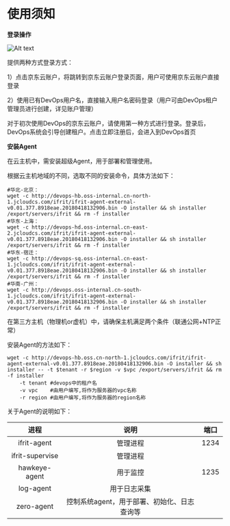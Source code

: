 # 使用须知


**登录操作**

![Alt text](https://github.com/jdcloudcom/cn/blob/DevOps/image/DevOps/Operation32.png)

提供两种方式登录方式：

1）点击京东云账户，将跳转到京东云账户登录页面，用户可使用京东云账户直接登录

2）使用已有DevOps用户名，直接输入用户名密码登录（用户可由DevOps租户管理员进行创建，详见账户管理）

对于初次使用DevOps的京东云账户，请使用第一种方式进行登录。登录后，DevOps系统会引导创建租户。点击立即注册后，会进入到DevOps首页


**安装Agent**

在云主机中，需安装超级Agent，用于部署和管理使用。

根据云主机地域的不同，选取不同的安装命令，具体方法如下：

```
#华北-北京：
wget -c http://devops-hb.oss-internal.cn-north-1.jcloudcs.com/ifrit/ifrit-agent-external-v0.01.377.8918eae.20180418132906.bin -O installer && sh installer /export/servers/ifrit && rm -f installer
#华东-上海：
wget -c http://devops-hd.oss-internal.cn-east-2.jcloudcs.com/ifrit/ifrit-agent-external-v0.01.377.8918eae.20180418132906.bin -O installer && sh installer /export/servers/ifrit && rm -f installer
#华东-宿迁：
wget -c http://devops-sq.oss-internal.cn-east-1.jcloudcs.com/ifrit/ifrit-agent-external-v0.01.377.8918eae.20180418132906.bin -O installer && sh installer /export/servers/ifrit && rm -f installer
#华南-广州：
wget -c http://devops.oss-internal.cn-south-1.jcloudcs.com/ifrit/ifrit-agent-external-v0.01.377.8918eae.20180418132906.bin -O installer && sh installer /export/servers/ifrit && rm -f installer
```

在第三方主机（物理机or虚机）中，请确保主机满足两个条件（联通公网+NTP正常）

安装Agent的方法如下：

```
wget -c http://devops-hb.oss.cn-north-1.jcloudcs.com/ifrit/ifrit-agent-external-v0.01.377.8918eae.20180418132906.bin -O installer && sh installer -- -t $tenant -r $region -v $vpc /export/servers/ifrit && rm -f installer
    -t tenant #devops中的租户名
    -v vpc    #由用户编写,将作为服务器的vpc名称
    -r region #由用户编写,将作为服务器的region名称
```

关于Agent的说明如下：

| 进程      |    说明 |  端口 |
| :--------: | :--------:|:--------:|
| ifrit-agent  | 管理进程 | 1234 |
| ifrit-supervise  | 管理进程 | |
| hawkeye-agent  | 用于监控 | 1235 |
| log-agent  | 用于日志采集 | |
| zero-agent  | 控制系统agent，用于部署、初始化、日志查询等 | |
